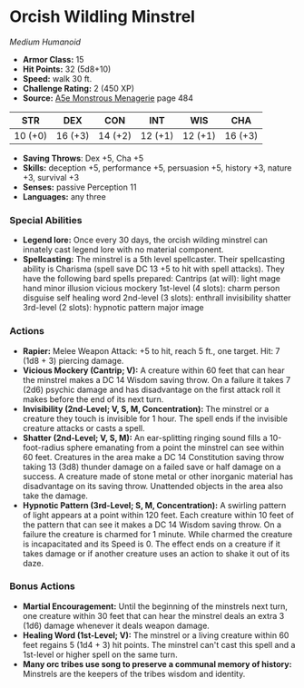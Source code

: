 # Orcish Wildling Minstrel

*Medium* *Humanoid*

- **Armor Class:** 15
- **Hit Points:** 32 (5d8+10)
- **Speed:** walk 30 ft.
- **Challenge Rating:** 2 (450 XP)
- **Source:** [A5e Monstrous Menagerie](https://enpublishingrpg.com/products/level-up-monstrous-menagerie-a5e) page 484

| STR | DEX | CON | INT | WIS | CHA |
| --- | --- | --- | --- | --- | --- |
| 10 (+0) | 16 (+3) | 14 (+2) | 12 (+1) | 12 (+1) | 16 (+3) |

- **Saving Throws**: Dex +5, Cha +5
- **Skills:** deception +5, performance +5, persuasion +5, history +3, nature +3, survival +3
- **Senses:** passive Perception 11
- **Languages:** any three

### Special Abilities

- **Legend lore:** Once every 30 days, the orcish wilding minstrel can innately cast legend lore with no material component.
- **Spellcasting:** The minstrel is a 5th level spellcaster. Their spellcasting ability is Charisma (spell save DC 13
 +5 to hit with spell attacks). They have the following bard spells prepared:
 Cantrips (at will): light
 mage hand
 minor illusion
 vicious mockery
 1st-level (4 slots): charm person
 disguise self
 healing word
 2nd-level (3 slots): enthrall
 invisibility
 shatter
 3rd-level (2 slots): hypnotic pattern
 major image

### Actions

- **Rapier:** Melee Weapon Attack: +5 to hit, reach 5 ft., one target. Hit: 7 (1d8 + 3) piercing damage.
- **Vicious Mockery (Cantrip; V):** A creature within 60 feet that can hear the minstrel makes a DC 14 Wisdom saving throw. On a failure  it takes 7 (2d6) psychic damage and has disadvantage on the first attack roll it makes before the end of its next turn.
- **Invisibility (2nd-Level; V, S, M, Concentration):** The minstrel or a creature they touch is invisible for 1 hour. The spell ends if the invisible creature attacks or casts a spell.
- **Shatter (2nd-Level; V, S, M):** An ear-splitting ringing sound fills a 10-foot-radius sphere emanating from a point the minstrel can see within 60 feet. Creatures in the area make a DC 14 Constitution saving throw  taking 13 (3d8) thunder damage on a failed save or half damage on a success. A creature made of stone  metal  or other inorganic material has disadvantage on its saving throw. Unattended objects in the area also take the damage.
- **Hypnotic Pattern (3rd-Level; S, M, Concentration):** A swirling pattern of light appears at a point within 120 feet. Each creature within 10 feet of the pattern that can see it makes a DC 14 Wisdom saving throw. On a failure  the creature is charmed for 1 minute. While charmed  the creature is incapacitated and its Speed is 0. The effect ends on a creature if it takes damage or if another creature uses an action to shake it out of its daze.

### Bonus Actions

- **Martial Encouragement:** Until the beginning of the minstrels next turn, one creature within 30 feet that can hear the minstrel deals an extra 3 (1d6) damage whenever it deals weapon damage.
- **Healing Word (1st-Level; V):** The minstrel or a living creature within 60 feet regains 5 (1d4 + 3) hit points. The minstrel can't cast this spell and a 1st-level or higher spell on the same turn.
- **Many orc tribes use song to preserve a communal memory of history:** Minstrels are the keepers of the tribes wisdom and identity.


